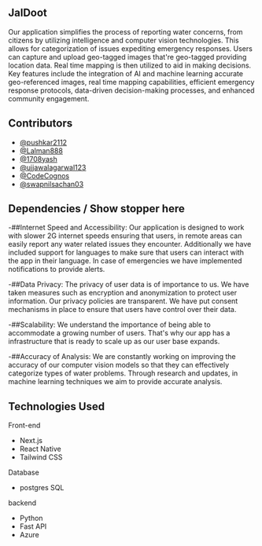 ## JalDoot
Our application simplifies the process of reporting water concerns, from citizens by utilizing intelligence and computer vision technologies. This allows for categorization of issues expediting emergency responses. Users can capture and upload geo-tagged images that're geo-tagged providing location data. Real time mapping is then utilized to aid in making decisions. Key features include the integration of AI and machine learning accurate geo-referenced images, real time mapping capabilities, efficient emergency response protocols, data-driven decision-making processes, and enhanced community engagement.


## Contributors

- [@pushkar2112](https://github.com/pushkar2112)
- [@Lalman888](https://github.com/Lalman888)
- [@1708yash](https://github.com/1708yash)
- [@ujjawalagarwal123](https://github.com/ujjawalagarwal123)
- [@CodeCognos](https://github.com/CodeCognos)
- [@swapnilsachan03](https://github.com/swapnilsachan03)


## Dependencies / Show stopper here

-##Internet Speed and Accessibility: Our application is designed to work with slower 2G internet speeds ensuring that users, in remote areas can easily report any water related issues they encounter. Additionally we have included support for languages to make sure that users can interact with the app in their language. In case of emergencies we have implemented notifications to provide alerts.

-##Data Privacy: The privacy of user data is of importance to us. We have taken measures such as encryption and anonymization to protect user information. Our privacy policies are transparent. We have put consent mechanisms in place to ensure that users have control over their data.

-##Scalability: We understand the importance of being able to accommodate a growing number of users. That's why our app has a infrastructure that is ready to scale up as our user base expands.

-##Accuracy of Analysis: We are constantly working on improving the accuracy of our computer vision models so that they can effectively categorize types of water problems. Through research and updates, in machine learning techniques we aim to provide accurate analysis.

## Technologies Used

Front-end

- Next.js
- React Native
- Tailwind CSS

Database
- postgres SQL

backend
- Python
- Fast API
- Azure


